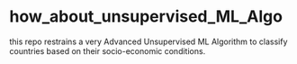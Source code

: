 # how_about_unsupervised_ML_Algo
this repo restrains a very Advanced Unsupervised ML Algorithm to classify countries based on their socio-economic conditions.
